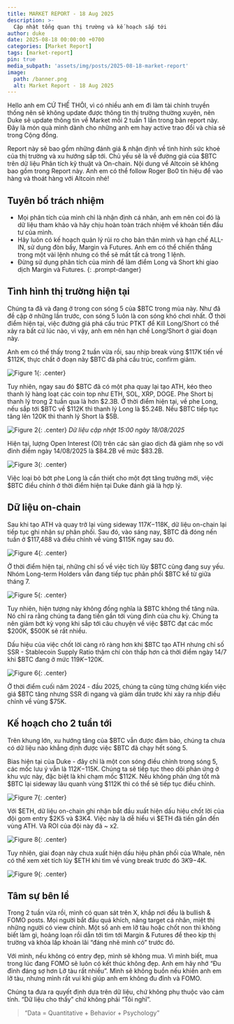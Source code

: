 ```yaml
---
title: MARKET REPORT - 18 Aug 2025
description: >-
  Cập nhật tổng quan thị trường và kế hoạch sắp tới
author: duke
date: 2025-08-18 00:00:00 +0700
categories: [Market Report]
tags: [market-report]
pin: true
media_subpath: 'assets/img/posts/2025-08-18-market-report'
image:
  path: /banner.png
  alt: Market Report - 18 Aug 2025
---
```


Hello anh em CỨ THẾ THÔI, vì có nhiều anh em đi làm tài chính truyền thống nên sẽ không update được thông tin thị trường thường xuyên, nên Duke sẽ update thông tin về Market mỗi 2 tuần 1 lần trong bản report này. Đây là món quà mình dành cho những anh em hay active trao đổi và chia sẻ trong Cộng đồng.

Report này sẽ bao gồm những đánh giá & nhận định về tình hình sức khoẻ của thị trường và xu hướng sắp tới. Chủ yếu sẽ là về đường giá của $BTC trên dữ liệu Phân tích kỹ thuật và On-chain. Nội dung về Altcoin sẽ không bao gồm trong Report này. Anh em có thể follow Roger Bo0 tín hiệu để vào hàng và thoát hàng với Altcoin nhé!


## Tuyên bố trách nhiệm
>
* Mọi phân tích của mình chỉ là nhận định cá nhân, anh em nên coi đó là dữ liệu tham khảo và hãy chịu hoàn toàn trách nhiệm về khoản tiền đầu tư của mình.
* Hãy luôn có kế hoạch quản lý rủi ro cho bản thân mình và hạn chế ALL-IN, sử dụng đòn bẩy, Margin và Futures. Anh em có thể chiến thắng trong một vài lệnh nhưng có thể sẽ mất tất cả trong 1 lệnh.
* Đừng sử dụng phân tích của mình để làm điểm Long và Short khi giao dịch Margin và Futures.
{: .prompt-danger}

## Tình hình thị trường hiện tại

Chúng ta đã và đang ở trong con sóng 5 của $BTC trong mùa này. Như đã đề cập ở những lần trước, con sóng 5 luôn là con sóng khó chơi nhất. Ở thời điểm hiện tại, việc đường giá phá cấu trúc PTKT để Kill Long/Short có thể xảy ra bất cứ lúc nào, vì vậy, anh em nên hạn chế Long/Short ở giai đoạn này.

Anh em có thể thấy trong 2 tuần vừa rồi, sau nhịp break vùng $117K tiến về $112K, thực chất ở đoạn này $BTC đã phá cấu trúc, confirm giảm.

![Figure 1](/figure-01.png){: .center}

Tuy nhiên, ngay sau đó $BTC đã có một pha quay lại tạo ATH, kéo theo thanh lý hàng loạt các coin top như ETH, SOL, XRP, DOGE. Phe Short bị thanh lý trong 2 tuần qua là hơn $2.3B.
Ở thời điểm hiện tại, về phe Long, nếu sắp tới $BTC về $112K thì thanh lý Long là $5.24B. Nếu $BTC tiếp tục tăng lên 120K thì thanh lý Short là $5B.

![Figure 2](/figure-02.png){: .center}
_Dữ liệu cập nhật 15:00 ngày 18/08/2025_

Hiện tại, lượng Open Interest (OI) trên các sàn giao dịch đã giảm nhẹ so với đỉnh điểm ngày 14/08/2025 là $84.2B về mức $83.2B.

![Figure 3](/figure-03.png){: .center}

Việc loại bỏ bớt phe Long là cần thiết cho một đợt tăng trưởng mới, việc $BTC điều chỉnh ở thời điểm hiện tại Duke đánh giá là hợp lý.

## Dữ liệu on-chain

Sau khi tạo ATH và quay trở lại vùng sideway $117K-$118K, dữ liệu on-chain lại tiếp tục ghi nhận sự phân phối. Sau đó, vào sáng nay, $BTC đã đóng nến tuần ở $117,488 và điều chỉnh về vùng $115K ngay sau đó.

![Figure 4](/figure-04.png){: .center}

Ở thời điểm hiện tại, những chỉ số về việc tích lũy $BTC cũng đang suy yếu. Nhóm Long-term Holders vẫn đang tiếp tục phân phối $BTC kể từ giữa tháng 7.

![Figure 5](/figure-05.png){: .center}

Tuy nhiên, hiện tượng này không đồng nghĩa là $BTC không thể tăng nữa. Nó chỉ ra rằng chúng ta đang tiến gần tới vùng đỉnh của chu kỳ. Chúng ta nên giảm bớt kỳ vọng khi sắp tới câu chuyện về việc $BTC đạt các mốc $200K, $500K sẽ rất nhiều.

Dấu hiệu của việc chốt lời càng rõ ràng hơn khi $BTC tạo ATH nhưng chỉ số SSR - Stablecoin Supply Ratio thậm chí còn thấp hơn cả thời điểm ngày 14/7 khi $BTC đang ở mức $119K-$120K. 

![Figure 6](/figure-06.png){: .center}

Ở thời điểm cuối năm 2024 - đầu 2025, chúng ta cũng từng chứng kiến việc giá $BTC tăng nhưng SSR đi ngang và giảm dần trước khi xảy ra nhịp điều chỉnh về vùng $75K.

## Kế hoạch cho 2 tuần tới

Trên khung lớn, xu hướng tăng của $BTC vẫn được đảm bảo, chúng ta chưa có dữ liệu nào khẳng định được việc $BTC đã chạy hết sóng 5.

Bias hiện tại của Duke - đây chỉ là một con sóng điều chỉnh trong sóng 5, các mốc lưu ý vẫn là $112K-$115K. Chúng ta sẽ tiếp tục theo dõi phản ứng ở khu vực này, đặc biệt là khi chạm mốc $112K. Nếu không phản ứng tốt mà $BTC lại sideway lâu quanh vùng $112K thì có thể sẽ tiếp tục điều chỉnh.

![Figure 7](/figure-07.png){: .center}

Với $ETH, dữ liệu on-chain ghi nhận bắt đầu xuất hiện dấu hiệu chốt lời của đội gom entry $2K5 và $3K4. Việc này là dễ hiểu vì $ETH đã tiến gần đến vùng ATH. Và ROI của đội này đã ~ x2.

![Figure 8](/figure-08.png){: .center}

Tuy nhiên, giai đoạn này chưa xuất hiện dấu hiệu phân phối của Whale, nên có thể xem xét tích lũy $ETH khi tìm về vùng break trước đó $3K9-$4K.

![Figure 9](/figure-09.png){: .center}

## Tâm sự bên lề

Trong 2 tuần vừa rồi, mình có quan sát trên X, khắp nơi đều là bullish & FOMO posts. Mọi người bắt đầu quá khích, nâng target cá nhân, miệt thị những người có view chỉnh. Một số anh em lỡ tàu hoặc chốt non thì không biết làm gì, hoảng loạn rồi dẫn tới tìm tới Margin & Futures để theo kịp thị trường và khỏa lấp khoản lãi “đáng nhẽ mình có” trước đó.

Với mình, nếu không có entry đẹp, mình sẽ không mua. Vì mình biết, mua trong lúc đang FOMO sẽ luôn có kết thúc không đẹp. Anh em hãy nhớ “Đu đỉnh đáng sợ hơn Lỡ tàu rất nhiều”. Mình sẽ không buồn nếu khiến anh em lỡ tàu, nhưng mình rất vui khi giúp anh em không đu đỉnh và FOMO.

Chúng ta đưa ra quyết định dựa trên dữ liệu, chứ không phụ thuộc vào cảm tính. “Dữ liệu cho thấy” chứ không phải “Tôi nghĩ”.

> “Data = Quantitative + Behavior + Psychology”